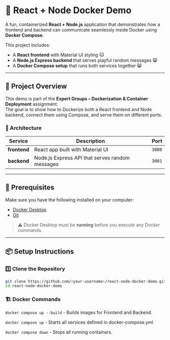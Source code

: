 # 🐳 React + Node Docker Demo

A fun, containerized **React + Node.js** application that demonstrates how a frontend and backend can communicate seamlessly inside Docker using **Docker Compose**.

This project includes:
- A **React frontend** with Material UI styling 🐱  
- A **Node.js Express backend** that serves playful random messages 😸  
- A **Docker Compose setup** that runs both services together 😸  

---

## 🚀 Project Overview

This demo is part of the **Expert Groups – Dockerization & Container Deployment** assignment.  
The goal is to show how to Dockerize both a React frontend and Node backend, connect them using Compose, and serve them on different ports.

### 🧩 Architecture

| Service | Description | Port |
|----------|--------------|------|
| **frontend** | React app built with Material UI | `3000` |
| **backend** | Node.js Express API that serves random messages | `3001` |

---

## 🧰 Prerequisites

Make sure you have the following installed on your computer:

- [Docker Desktop](https://www.docker.com/products/docker-desktop/)
- [Git](https://git-scm.com/downloads)

> ⚠️ Docker Desktop must be **running** before you execute any Docker commands.

---

## 📦 Setup Instructions

### 1️⃣ Clone the Repository

```bash
git clone https://github.com/<your-username>/react-node-docker-demo.git
cd react-node-docker-demo
```

### 🏗️ Docker Commands
`docker compose up --build` - Builds images for Frontend and Backend.

`docker compose up` - Starts all services defined in docker-compose.yml

`docker compose down` - Stops all running containers.
